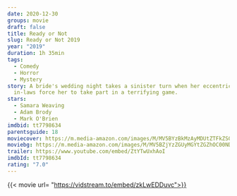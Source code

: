 ```yaml
---
date: 2020-12-30
groups: movie
draft: false
title: Ready or Not
slug: Ready or Not 2019
year: "2019"
duration: 1h 35min
tags:
  - Comedy
  - Horror
  - Mystery
story: A bride's wedding night takes a sinister turn when her eccentric new
  in-laws force her to take part in a terrifying game.
stars:
  - Samara Weaving
  - Adam Brody
  - Mark O'Brien
imdbid: tt7798634
parentsguide: 18
moviecover: https://m.media-amazon.com/images/M/MV5BYzBkMzAyMDUtZTFkZS00OWUyLTgwM2ItNGI3MTQ5NzA3NTVkXkEyXkFqcGdeQXVyMTkxNjUyNQ@@._V1_FMjpg_UX1006_.jpg
moviebg: https://m.media-amazon.com/images/M/MV5BZjYzZGUyMGYtZGZhOC00NDc3LWE2ODctYjZiYmQyNDllZGYyXkEyXkFqcGdeQXVyNzI1NzMxNzM@._V1_FMjpg_UX1280_.jpg
trailer: https://www.youtube.com/embed/ZtYTwUxhAoI
imdbId: tt7798634
rating: "7.0"
---
```


{{< movie url= "https://vidstream.to/embed/zkLwEDDuvc">}}
